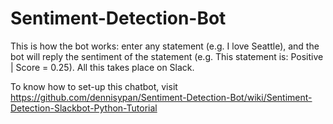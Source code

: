 # Sentiment-Detection-Bot
This is how the bot works: enter any statement (e.g. I love Seattle), and the bot will reply the sentiment of the statement (e.g. This statement is: Positive | Score = 0.25).  All this takes place on Slack.

To know how to set-up this chatbot, visit https://github.com/dennisypan/Sentiment-Detection-Bot/wiki/Sentiment-Detection-Slackbot-Python-Tutorial

